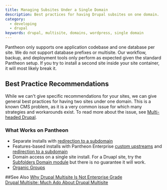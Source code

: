 ```yaml
---
title: Managing Subsites Under a Single Domain
description: Best practices for having Drupal subsites on one domain.
category:
  - developing
  - drupal
keywords: drupal, multisite, domains, wordpress, single domain
---
```

Pantheon only supports one application codebase and one database per site. We do not support database prefixes or multisite. Our workflow, backup, and deployment tools only perform as expected given the standard Pantheon setup. If you try to install a second site inside your site container, it will most likely break it.

## Best Practice Recommendations
While we can't give specific recommendations for your sites, we can give general best practices for having two sites under one domain. This is a known CMS problem, as it is a very common issue for which many strategies and workarounds exist. To read more about the issue, see [Multi-headed Drupal](http://www.palantir.net/blog/multi-headed-drupal).

### What Works on Pantheon

 - Separate installs with [redirection to a subdomain](https://pantheon.io/docs/articles/sites/code/redirect-incoming-requests/#redirect-to-subdirectories-or-specific-urls)
 - Features-based installs with Pantheon Enterprise [custom upstreams](https://pantheon.io/docs/articles/organizations/adding-a-custom-upstream/) and [redirection to a subdomain](https://pantheon.io/docs/articles/sites/code/redirect-incoming-requests/#redirect-to-subdirectories-or-specific-urls)
 - Domain access on a single site install. For a Druapl site, try the [Subfolders Domain module](https://www.drupal.org/project/subfolders_domain) but there is no guarantee it will work.
 - [Organic Groups](https://www.drupal.org/project/og)  

 ##See Also
 [Why Drupal Multisite Is Not Enterprise Grade](https://pantheon.io/blog/why-drupal-multisite-not-enterprise-grade)  
 [Drupal Multisite: Much Ado About Drupal Multisite](https://pantheon.io/blog/drupal-multisite-much-ado-about-drupal-multisite)  
 
 

